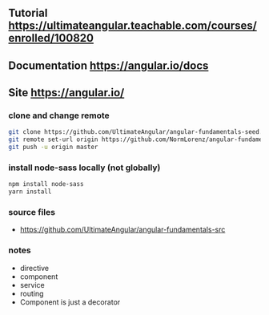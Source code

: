 ## Tutorial https://ultimateangular.teachable.com/courses/enrolled/100820
## Documentation https://angular.io/docs
## Site https://angular.io/

### clone and change remote

```bash
git clone https://github.com/UltimateAngular/angular-fundamentals-seed.git angular-fundamentals
git remote set-url origin https://github.com/NormLorenz/angular-fundamentals.git
git push -u origin master
```

### install node-sass locally (not globally)

```bash
npm install node-sass
yarn install
```

### source files

* https://github.com/UltimateAngular/angular-fundamentals-src

### notes

* directive
* component
* service
* routing
* Component is just a decorator

